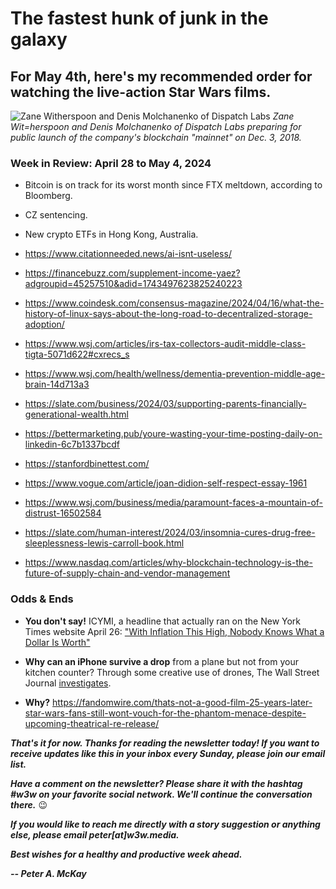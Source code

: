 # The fastest hunk of junk in the galaxy
## For May 4th, here's my recommended order for watching the live-action Star Wars films.

![Zane Witherspoon and Denis Molchanenko of Dispatch Labs](https://miro.medium.com/v2/resize:fit:1400/format:webp/1*ehPvBgHMiT5bgqffsDPgAw.jpeg)
*Zane Wit=herspoon and Denis Molchanenko of Dispatch Labs preparing for public launch of the company's blockchain "mainnet" on Dec. 3, 2018.*

<!--

Lede item. Should run ~450 words. Some possibilities...

Leading candidate right now is a STARWARS riff, for May 4th...

- Skip I and II
- Watch III in Spanish
- Solo
- Rogue One
- Episodes IV-VI
- Force Awakens? Maybe.
- Episode VIII and IX

- PROPERORDER: The Phantom Menace still sucks. A rant. Skip Episodes I and II entirely.

- OPENSOCIAL: Roundup of open standards. Shout out Our biggest fight folks.

     Some relevant links:

     ActivityPub https://en.wikipedia.org/wiki/ActivityPub

     https://uk.finance.yahoo.com/news/billionaire-frank-mccourt-got-divorced-100000144.html

     https://www.aol.com/finance/big-tech-doesnt-billionaire-frank-110418265.html

     https://dsnp.org/

     https://github.com/LibertyDSNP

     https://vimeo.com/showcase/dsnp-public-spec-meeting

     https://nostr.com/

     https://mirror.xyz/about


- 4PART: The four-part market and why it matters.

       Some string...

        Is this crypto stuff going to last?

        Short answer: Yes.

        Longer answer: The first three parts mentioned above will certainly last. Bitcoin and Ethereum have reached such a scale that they certainly are going to last. So will stablecoins as a category, although there may be winners and losers along the way. In other words, I can't necessarily tell you that the exact stablecoins that are widely used today will be the same ones in wide use 10 years from now. But there will certainly be *something* along those lines still in use.

        The fourth part -- "everything else" -- contains a mix of stuff that will last and stuff that won't.

        OK. But where do I even start?

        Read up on the first three categories, gain a thorough understanding, and invest where you believe there is the most value. As for the fourth category, you can safely ignore it as a newbie.

- MLBAI: Yes, MLB could provide examples of AI's applications -- and how they might affect other sorts of workplaces. But MLB is also already providing great examples of how data can be abused. Why is OBP down? Why are pitchers' arms falling apart? How do you judge relevance of a particular piece of data to the mission of an organization and the day-to-day execution of it? Riff on WaPo article at https://www.washingtonpost.com/opinions/2024/04/10/op-moneyballai/

- AISIGNIN: One of the most boring aspects of this new technology is really one of the most important.

- HOMEBIAS: Does it exist in tech, as in the stock market?

-->

### Week in Review: April 28 to May 4, 2024


<!-- Prompt: Leo, please summarize the news article in this browser tab. I'm looking for a paragraph of 2-3 conversational sentences, suitable to use in a newsletter I'm working on. -->

- Bitcoin is on track for its worst month since FTX meltdown, according to Bloomberg. <!-- Check month-end tally, links to coverage on Friday. -->

- CZ sentencing. <!-- Need update. Find link -->

- New crypto ETFs in Hong Kong, Australia. <!-- Find links -->


<!-- Some leftovers. These are unlikely candidates, but just some articles worth reading... -->

- https://www.citationneeded.news/ai-isnt-useless/

- https://financebuzz.com/supplement-income-yaez?adgroupid=45257510&adid=1743497623825240223

- https://www.coindesk.com/consensus-magazine/2024/04/16/what-the-history-of-linux-says-about-the-long-road-to-decentralized-storage-adoption/

- https://www.wsj.com/articles/irs-tax-collectors-audit-middle-class-tigta-5071d622#cxrecs_s

- https://www.wsj.com/health/wellness/dementia-prevention-middle-age-brain-14d713a3

- https://slate.com/business/2024/03/supporting-parents-financially-generational-wealth.html

- https://bettermarketing.pub/youre-wasting-your-time-posting-daily-on-linkedin-6c7b1337bcdf

- https://stanfordbinettest.com/

- https://www.vogue.com/article/joan-didion-self-respect-essay-1961

- https://www.wsj.com/business/media/paramount-faces-a-mountain-of-distrust-16502584

- https://slate.com/human-interest/2024/03/insomnia-cures-drug-free-sleeplessness-lewis-carroll-book.html

- https://www.nasdaq.com/articles/why-blockchain-technology-is-the-future-of-supply-chain-and-vendor-management

### Odds & Ends

- **You don't say!** ICYMI, a headline that actually ran on the New York Times website April 26: ["With Inflation This High, Nobody Knows What a Dollar Is Worth"](https://www.nytimes.com/2024/04/26/business/inflation-money-dollar-value.html)

- **Why can an iPhone survive a drop** from a plane but not from your kitchen counter? Through some creative use of drones, The Wall Street Journal [investigates](https://www.wsj.com/tech/personal-tech/why-an-iphone-can-survive-a-drop-from-a-plane-but-not-from-your-kitchen-counter-57453ca9?reflink=desktopwebshare_permalink).

- **Why?** https://fandomwire.com/thats-not-a-good-film-25-years-later-star-wars-fans-still-wont-vouch-for-the-phantom-menace-despite-upcoming-theatrical-re-release/

_**That's it for now. Thanks for reading the newsletter today! If you want to receive updates like this in your inbox every Sunday, please join our email list.**_

_**Have a comment on the newsletter? Please share it with the hashtag #w3w on your favorite social network. We'll continue the conversation there.**_ 😉

_**If you would like to reach me directly with a story suggestion or anything else, please email peter[at]w3w.media.**_

_**Best wishes for a healthy and productive week ahead.**_  

_**-- Peter A. McKay**_  
